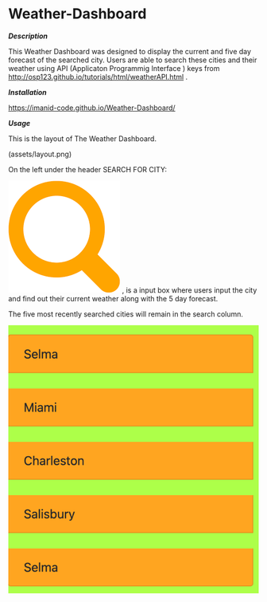 # Weather-Dashboard


***Description***

This Weather Dashboard was designed to display the current and five day forecast of the searched city. Users are able to search these cities and their weather using API (Applicaton Programmig Interface ) keys from 
 http://osp123.github.io/tutorials/html/weatherAPI.html .

***Installation***

https://imanid-code.github.io/Weather-Dashboard/


***Usage***

This  is the layout of The Weather Dashboard. 

(assets/layout.png)


On the left under the header SEARCH FOR CITY: 

![search](assets/search.png)
, is a input box where users input the city and find out their current weather along with the 5 day forecast. 

The five most recently searched cities will remain in the search column. 

![recent](assets/recentcities.png)
